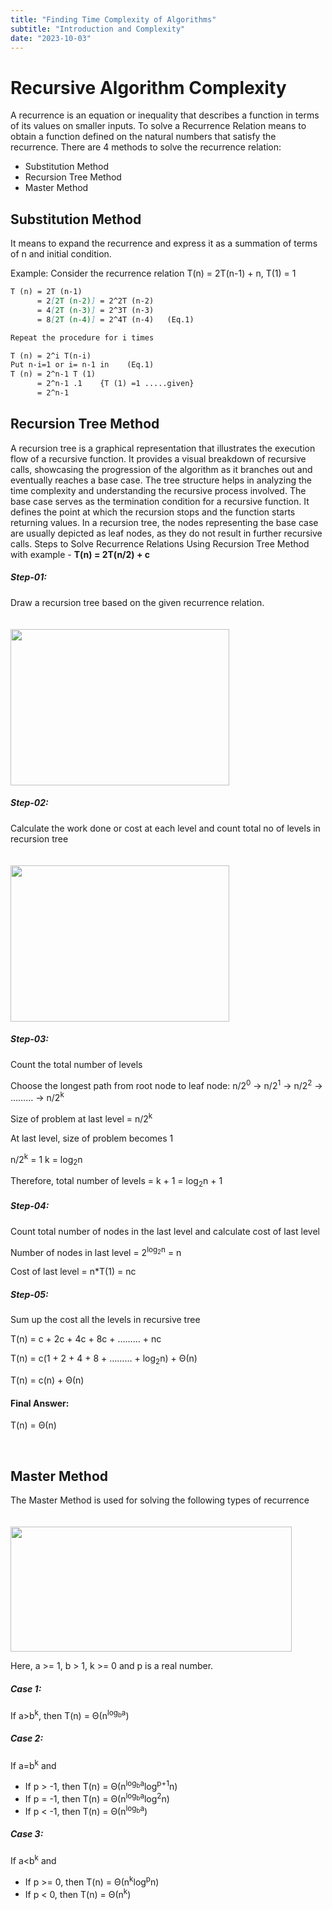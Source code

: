 ```yaml
---
title: "Finding Time Complexity of Algorithms"
subtitle: "Introduction and Complexity"
date: "2023-10-03"
---
```


<!-- ## Iterative Algorithm Complexity -->

# Recursive Algorithm Complexity


A recurrence is an equation or inequality that describes a function in terms of its values on smaller inputs. To solve a Recurrence Relation means to obtain a function defined on the natural numbers that satisfy the recurrence. There are 4 methods to solve the recurrence relation:
- Substitution Method
- Recursion Tree Method
- Master Method


## Substitution Method

It means to expand the recurrence and express it as a summation of terms of n and initial condition. 

Example: Consider the recurrence relation T(n) = 2T(n-1) + n, T(1) = 1

```md
T (n) = 2T (n-1)
      = 2[2T (n-2)] = 2^2T (n-2)
      = 4[2T (n-3)] = 2^3T (n-3)
      = 8[2T (n-4)] = 2^4T (n-4)   (Eq.1)

Repeat the procedure for i times

T (n) = 2^i T(n-i)
Put n-i=1 or i= n-1 in    (Eq.1)
T (n) = 2^n-1 T (1)
      = 2^n-1 .1    {T (1) =1 .....given}
      = 2^n-1 
```


## Recursion Tree Method

A recursion tree is a graphical representation that illustrates the execution flow of a recursive function. It provides a visual breakdown of recursive calls, showcasing the progression of the algorithm as it branches out and eventually reaches a base case. The tree structure helps in analyzing the time complexity and understanding the recursive process involved.
The base case serves as the termination condition for a recursive function. It defines the point at which the recursion stops and the function starts returning values. In a recursion tree, the nodes representing the base case are usually depicted as leaf nodes, as they do not result in further recursive calls. Steps to Solve Recurrence Relations Using Recursion Tree Method with example - **T(n) = 2T(n/2) + c**

##### Step-01:
Draw a recursion tree based on the given recurrence relation.


<img
    src="https://media.geeksforgeeks.org/wp-content/uploads/20210608083944/img-300x172.PNG"
    alt=""
    style="width: 350px; height: 250px; margin-left: 0; margin-right: 0px; margin-bottom: 0px; margin-top: 20px"
/>

##### Step-02: 
Calculate the work done or cost at each level and count total no of levels in recursion tree 

<img
    src="https://media.geeksforgeeks.org/wp-content/uploads/20210608091942/img1-300x141.PNG"
    alt=""
    style="width: 350px; height: 250px; margin-left: 0; margin-right: 0px; margin-bottom: 0px; margin-top: 20px"
/>


##### Step-03:
Count the total number of levels 

Choose the longest path from root node to leaf node: n/2<sup>0</sup> → n/2<sup>1</sup> → n/2<sup>2</sup> → ……… → n/2<sup>k</sup>

Size of problem at last level = n/2<sup>k</sup>

At last level, size of problem becomes 1

n/2<sup>k</sup> = 1
k = log<sub>2</sub>n

Therefore, total number of levels = k + 1 = log<sub>2</sub>n + 1

##### Step-04:

Count total number of nodes in the last level and calculate cost of last level

Number of nodes in last level = 2<sup>log<sub>2</sub>n</sup> = n

Cost of last level = n*T(1) = nc

##### Step-05:

Sum up the cost all the levels in recursive tree  


T(n) = c + 2c + 4c + 8c + ……… + nc

T(n) = c(1 + 2 + 4 + 8 + ……… + log<sub>2</sub>n) + Θ(n)

T(n) = c(n) + Θ(n)

#### Final Answer: 

T(n) = Θ(n)

&nbsp;

## Master Method

The Master Method is used for solving the following types of recurrence 

<img
    src="https://www.gatevidyalay.com/wp-content/uploads/2018/06/Master-Theorem.png"
    alt=""
    style="width: 450px; height: 200px; margin-left: 0; margin-right: 0px; margin-bottom: 0px; margin-top: 20px"
/>

Here, a >= 1, b > 1, k >= 0 and p is a real number.

##### Case 1:

If a&gt;b<sup>k</sup>, then T(n) = Θ(n<sup>log<sub>b</sub>a</sup>)

##### Case 2:

If a=b<sup>k</sup> and

- If p > -1, then T(n) = Θ(n<sup>log<sub>b</sub>a</sup>log<sup>p+1</sup>n)
- If p = -1, then T(n) = Θ(n<sup>log<sub>b</sub>a</sup>log<sup>2</sup>n)
- If p < -1, then T(n) = Θ(n<sup>log<sub>b</sub>a</sup>)

##### Case 3:

If a<b<sup>k</sup> and

- If p >= 0, then T(n) = Θ(n<sup>k</sup>log<sup>p</sup>n)
- If p < 0, then T(n) = Θ(n<sup>k</sup>)